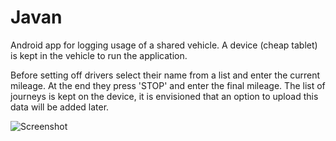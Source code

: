 # Javan

Android app for logging usage of a shared vehicle. A device (cheap tablet) is kept in the vehicle to run the application.

Before setting off drivers select their name from a list and enter the current mileage. At the end they press 'STOP' and enter the final mileage. The list of journeys is kept on the device, it is envisioned that an option to upload this data will be added later.

![Screenshot](http://i.imgur.com/onNbCzR.png)
